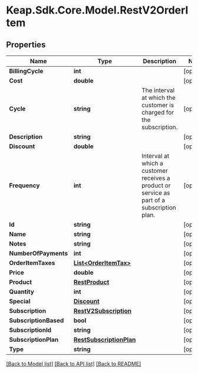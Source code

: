 # Keap.Sdk.Core.Model.RestV2OrderItem

## Properties

Name | Type | Description | Notes
------------ | ------------- | ------------- | -------------
**BillingCycle** | **int** |  | [optional] 
**Cost** | **double** |  | [optional] 
**Cycle** | **string** | The interval at which the customer is charged for the subscription. | [optional] 
**Description** | **string** |  | [optional] 
**Discount** | **double** |  | [optional] 
**Frequency** | **int** | Interval at which a customer receives a product or service as part of a subscription plan. | [optional] 
**Id** | **string** |  | [optional] 
**Name** | **string** |  | [optional] 
**Notes** | **string** |  | [optional] 
**NumberOfPayments** | **int** |  | [optional] 
**OrderItemTaxes** | [**List&lt;OrderItemTax&gt;**](OrderItemTax.md) |  | [optional] 
**Price** | **double** |  | [optional] 
**Product** | [**RestProduct**](RestProduct.md) |  | [optional] 
**Quantity** | **int** |  | [optional] 
**Special** | [**Discount**](Discount.md) |  | [optional] 
**Subscription** | [**RestV2Subscription**](RestV2Subscription.md) |  | [optional] 
**SubscriptionBased** | **bool** |  | [optional] 
**SubscriptionId** | **string** |  | [optional] 
**SubscriptionPlan** | [**RestSubscriptionPlan**](RestSubscriptionPlan.md) |  | [optional] 
**Type** | **string** |  | [optional] 

[[Back to Model list]](../README.md#documentation-for-models) [[Back to API list]](../README.md#documentation-for-api-endpoints) [[Back to README]](../README.md)

